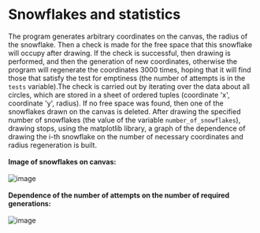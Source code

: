 # Snowflakes and statistics
The program generates arbitrary coordinates on the canvas, the radius of the snowflake. Then a check is made for the free space that this snowflake will occupy after drawing. If the check is successful, then drawing is performed, and then the generation of new coordinates, otherwise the program will regenerate the coordinates 3000 times, hoping that it will find those that satisfy the test for emptiness (the number of attempts is in the `tests` variable).The check is carried out by iterating over the data about all circles, which are stored in a sheet of ordered tuples (coordinate 'x', coordinate 'y', radius). If no free space was found, then one of the snowflakes drawn on the canvas is deleted. After drawing the specified number of snowflakes (the value of the variable `number_of_snowflakes`), drawing stops, using the matplotlib library, a graph of the dependence of drawing the i-th snowflake on the number of necessary coordinates and radius regeneration is built. 
<br/><br/>
**Image of snowflakes on canvas:**<br/><br/>
![image](https://user-images.githubusercontent.com/71276784/129423809-b2134046-87d3-4c1b-9cc7-762c64baeee8.png)
<br/><br/>
**Dependence of the number of attempts on the number of required generations:**<br/><br/>
![image](https://user-images.githubusercontent.com/71276784/129423797-dbec29b0-6ade-40b3-b3f8-49cf4ccf79cd.png)
